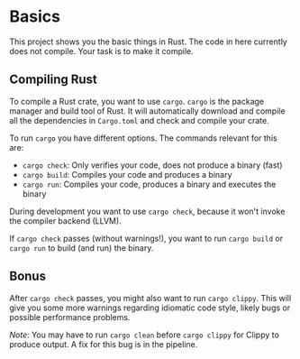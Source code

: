 # Basics

This project shows you the basic things in Rust. The code in here currently does
not compile. Your task is to make it compile.

## Compiling Rust

To compile a Rust crate, you want to use `cargo`. `cargo` is the package manager
and build tool of Rust. It will automatically download and compile all the
dependencies in `Cargo.toml` and check and compile your crate.

To run `cargo` you have different options. The commands relevant for this are:

- `cargo check`: Only verifies your code, does not produce a binary (fast)
- `cargo build`: Compiles your code and produces a binary
- `cargo run`: Compiles your code, produces a binary and executes the binary

During development you want to use `cargo check`, because it won't invoke the
compiler backend (LLVM).

If `cargo check` passes (without warnings!), you want to run `cargo build` or
`cargo run` to build (and run) the binary.

## Bonus

After `cargo check` passes, you might also want to run `cargo clippy`. This will
give you some more warnings regarding idiomatic code style, likely bugs or
possible performance problems.

_Note:_ You may have to run `cargo clean` before `cargo clippy` for Clippy to
produce output. A fix for this bug is in the pipeline.
